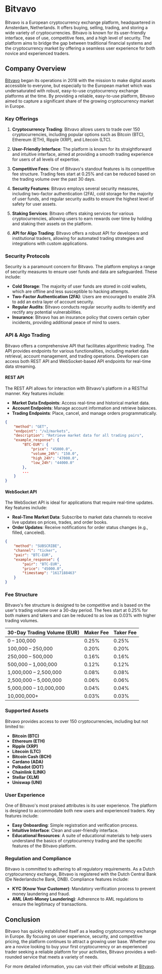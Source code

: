 # Bitvavo

Bitvavo is a European cryptocurrency exchange platform, headquartered in Amsterdam, Netherlands. It offers buying, selling, trading, and storing a wide variety of cryptocurrencies. Bitvavo is known for its user-friendly interface, ease of use, competitive fees, and a high level of security. The platform aims to bridge the gap between traditional financial systems and the cryptocurrency market by offering a seamless user experience for both novice and experienced traders.

## Company Overview

[Bitvavo](https://bitvavo.com) began its operations in 2018 with the mission to make digital assets accessible to everyone, but especially to the European market which was undersaturated with robust, easy-to-use cryptocurrency exchange platforms at the time. By providing a reliable, easy-to-use platform, Bitvavo aimed to capture a significant share of the growing cryptocurrency market in Europe.

### Key Offerings

1. **Cryptocurrency Trading**: Bitvavo allows users to trade over 150 cryptocurrencies, including popular options such as Bitcoin (BTC), Ethereum (ETH), Ripple (XRP), and Litecoin (LTC).

2. **User-Friendly Interface**: The platform is known for its straightforward and intuitive interface, aimed at providing a smooth trading experience for users of all levels of expertise.

3. **Competitive Fees**: One of Bitvavo's standout features is its competitive fee structure. Trading fees start at 0.25% and can be reduced based on the trading volume over the past 30 days.

4. **Security Features**: Bitvavo employs several security measures, including two-factor authentication (2FA), cold storage for the majority of user funds, and regular security audits to ensure the highest level of safety for user assets.

5. **Staking Services**: Bitvavo offers staking services for various cryptocurrencies, allowing users to earn rewards over time by holding and staking their assets on the platform.

6. **API for Algo Trading**: Bitvavo offers a robust API for developers and institutional traders, allowing for automated trading strategies and integrations with custom applications.

### Security Protocols

Security is a paramount concern for Bitvavo. The platform employs a range of security measures to ensure user funds and data are safeguarded. These include:

- **Cold Storage**: The majority of user funds are stored in cold wallets, which are offline and less susceptible to hacking attempts.
- **Two-Factor Authentication (2FA)**: Users are encouraged to enable 2FA to add an extra layer of account security.
- **Regular Audits**: Bitvavo conducts regular security audits to identify and rectify any potential vulnerabilities.
- **Insurance**: Bitvavo has an insurance policy that covers certain cyber incidents, providing additional peace of mind to users.

### API & Algo Trading

Bitvavo offers a comprehensive API that facilitates algorithmic trading. The API provides endpoints for various functionalities, including market data retrieval, account management, and trading operations. Developers can access both REST API and WebSocket-based API endpoints for real-time data streaming.

#### REST API

The REST API allows for interaction with Bitvavo's platform in a RESTful manner. Key features include:

- **Market Data Endpoints**: Access real-time and historical market data.
- **Account Endpoints**: Manage account information and retrieve balances.
- **Trading Endpoints**: Place, cancel, and manage orders programmatically.

```json
{
    "method": "GET",
    "endpoint": "/v2/markets",
    "description": "Retrieve market data for all trading pairs",
    "example_response": {
        "BTC-EUR": {
            "price": "45000.0",
            "volume_24h": "150.0",
            "high_24h": "47000.0",
            "low_24h": "44000.0"
        },
        ...
    }
}
```

#### WebSocket API

The WebSocket API is ideal for applications that require real-time updates. Key features include:

- **Real-Time Market Data**: Subscribe to market data channels to receive live updates on prices, trades, and order books.
- **Order Updates**: Receive notifications for order status changes (e.g., filled, canceled).

```json
{
    "method": "SUBSCRIBE",
    "channel": "ticker",
    "pair": "BTC-EUR",
    "example_response": {
        "pair": "BTC-EUR",
        "price": "45000.0",
        "timestamp": "1617188463"
    }
}
```

### Fee Structure

Bitvavo's fee structure is designed to be competitive and is based on the user's trading volume over a 30-day period. The fees start at 0.25% for both makers and takers and can be reduced to as low as 0.03% with higher trading volumes.

| 30-Day Trading Volume (EUR) | Maker Fee | Taker Fee |
|-----------------------------|-----------|-----------|
| 0 – 100,000                 | 0.25%     | 0.25%     |
| 100,000 – 250,000           | 0.20%     | 0.20%     |
| 250,000 – 500,000           | 0.16%     | 0.16%     |
| 500,000 – 1,000,000         | 0.12%     | 0.12%     |
| 1,000,000 – 2,500,000       | 0.08%     | 0.08%     |
| 2,500,000 – 5,000,000       | 0.06%     | 0.06%     |
| 5,000,000 – 10,000,000      | 0.04%     | 0.04%     |
| 10,000,000+                 | 0.03%     | 0.03%     |

### Supported Assets

Bitvavo provides access to over 150 cryptocurrencies, including but not limited to:

- **Bitcoin (BTC)**
- **Ethereum (ETH)**
- **Ripple (XRP)**
- **Litecoin (LTC)**
- **Bitcoin Cash (BCH)**
- **Cardano (ADA)**
- **Polkadot (DOT)**
- **Chainlink (LINK)**
- **Stellar (XLM)**
- **Uniswap (UNI)**

### User Experience

One of Bitvavo's most praised attributes is its user experience. The platform is designed to accommodate both new users and experienced traders. Key features include:

- **Easy Onboarding**: Simple registration and verification process.
- **Intuitive Interface**: Clean and user-friendly interface.
- **Educational Resources**: A suite of educational materials to help users understand the basics of cryptocurrency trading and the specific features of the Bitvavo platform.

### Regulation and Compliance

Bitvavo is committed to adhering to all regulatory requirements. As a Dutch cryptocurrency exchange, Bitvavo is registered with the Dutch Central Bank (De Nederlandsche Bank, DNB). Compliance features include:

- **KYC (Know Your Customer)**: Mandatory verification process to prevent money laundering and fraud.
- **AML (Anti-Money Laundering)**: Adherence to AML regulations to ensure the legitimacy of transactions.

## Conclusion

Bitvavo has quickly established itself as a leading cryptocurrency exchange in Europe. By focusing on user experience, security, and competitive pricing, the platform continues to attract a growing user base. Whether you are a novice looking to buy your first cryptocurrency or an experienced trader seeking a reliable platform for your activities, Bitvavo provides a well-rounded service that meets a variety of needs.

For more detailed information, you can visit their official website at [Bitvavo](https://bitvavo.com).